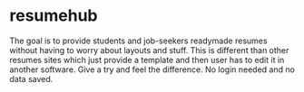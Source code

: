 # resumehub
The goal is to provide students and job-seekers readymade resumes without having to worry about layouts and stuff. This is different than other resumes sites which just provide a template and then user has to edit it in another software. Give a try and feel the difference. No login needed and no data saved.
